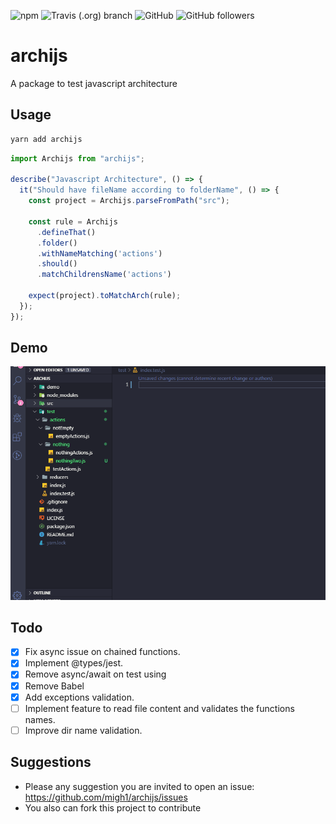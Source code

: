![npm](https://img.shields.io/npm/v/archijs)
![Travis (.org) branch](https://img.shields.io/travis/migh1/archijs/master)
![GitHub](https://img.shields.io/github/license/migh1/archijs)
![GitHub followers](https://img.shields.io/github/followers/migh1?label=%40migh1&style=social)

# archijs

A package to test javascript architecture

## Usage

```bash
yarn add archijs
```

```javascript
import Archijs from "archijs";

describe("Javascript Architecture", () => {
  it("Should have fileName according to folderName", () => {
    const project = Archijs.parseFromPath("src");
    
    const rule = Archijs
      .defineThat()
      .folder()
      .withNameMatching('actions')
      .should()
      .matchChildrensName('actions')

    expect(project).toMatchArch(rule);
  });
});
```

## Demo

![Usage demo](demo/demo.gif)

## Todo

- [x] Fix async issue on chained functions.
- [x] Implement @types/jest.
- [x] Remove async/await on test using
- [x] Remove Babel
- [x] Add exceptions validation.
- [ ] Implement feature to read file content and validates the functions names.
- [ ] Improve dir name validation.

## Suggestions

- Please any suggestion you are invited to open an issue: https://github.com/migh1/archijs/issues
- You also can fork this project to contribute 

